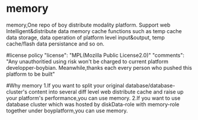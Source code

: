# memory
memory,One repo of boy distribute modality platform. Support web Intelligent&distribute data memory cache functions such as temp cache data storage, data operation of platform level input&amp;output, temp cache/flash data persistance and so on.

#license policy
"license": "MPL(Mozilla Public License2.0)"
"comments": "Any unauthoritied using risk won't be charged to current platform developper-boybian. Meanwhile,thanks each every person who pushed this platform to be built"

#Why memory
1.If you want to split your original database/database-cluster's content into several diff level web distribute cache and raise up your platform's performance,you can use memory.
2.If you want to use database cluster which was hosted by diskData-role with memory-role together under boyplatform,you can use memory.